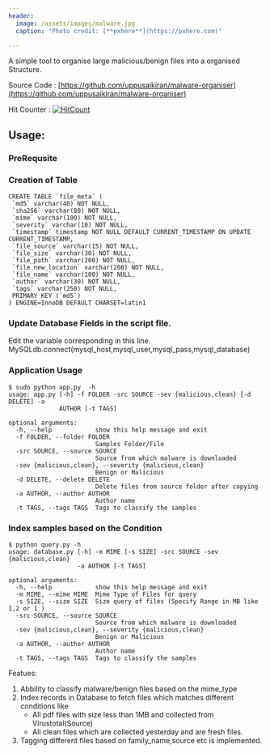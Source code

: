 ```yaml
---
header:
  image: /assets/images/malware.jpg
  caption: "Photo credit: [**pxhere**](https://pxhere.com)"

---
```


A simple tool to organise large malicious/benign files into a organised Structure.

Source Code : [https://github.com/uppusaikiran/malware-organiser](https://github.com/uppusaikiran/malware-organiser)

Hit Counter : [![HitCount](http://hits.dwyl.io/uppusaikiran/malware-organiser.svg)](http://hits.dwyl.io/uppusaikiran/malware-organiser)


## Usage:

### PreRequsite

### Creation of Table

```
CREATE TABLE `file_meta` (
 `md5` varchar(40) NOT NULL,
 `sha256` varchar(80) NOT NULL,
 `mime` varchar(100) NOT NULL,
 `severity` varchar(10) NOT NULL,
 `timestamp` timestamp NOT NULL DEFAULT CURRENT_TIMESTAMP ON UPDATE CURRENT_TIMESTAMP,
 `file_source` varchar(15) NOT NULL,
 `file_size` varchar(30) NOT NULL,
 `file_path` varchar(200) NOT NULL,
 `file_new_location` varchar(200) NOT NULL,
 `file_name` varchar(100) NOT NULL,
 `author` varchar(30) NOT NULL,
 `tags` varchar(250) NOT NULL,
 PRIMARY KEY (`md5`)
) ENGINE=InnoDB DEFAULT CHARSET=latin1
```
### Update Database Fields in the script file.

Edit the variable corresponding in this line.
MySQLdb.connect(mysql_host,mysql_user,mysql_pass,mysql_database)


### Application Usage

```
$ sudo python app.py  -h
usage: app.py [-h] -f FOLDER -src SOURCE -sev {malicious,clean} [-d DELETE] -a
              AUTHOR [-t TAGS]

optional arguments:
  -h, --help            show this help message and exit
  -f FOLDER, --folder FOLDER
                        Samples Folder/File
  -src SOURCE, --source SOURCE
                        Source from which malware is downloaded
  -sev {malicious,clean}, --severity {malicious,clean}
                        Benign or Malicious
  -d DELETE, --delete DELETE
                        Delete files from source folder after copying
  -a AUTHOR, --author AUTHOR
                        Author name
  -t TAGS, --tags TAGS  Tags to classify the samples
```

### Index samples based on the Condition

```
$ python query.py -h
usage: database.py [-h] -m MIME [-s SIZE] -src SOURCE -sev {malicious,clean}
                   -a AUTHOR [-t TAGS]

optional arguments:
  -h, --help            show this help message and exit
  -m MIME, --mime MIME  Mime Type of Files for query
  -s SIZE, --size SIZE  Size query of files (Specify Range in MB like 1,2 or 1 )
  -src SOURCE, --source SOURCE
                        Source from which malware is downloaded
  -sev {malicious,clean}, --severity {malicious,clean}
                        Benign or Malicious
  -a AUTHOR, --author AUTHOR
                        Author name
  -t TAGS, --tags TAGS  Tags to classify the samples
```

Featues:

1. Abbility to classify malware/benign files based on the mime_type
2. Index records in Database to fetch files which matches different conditions like
    * All pdf files with size less than 1MB and collected from Virustotal(Source)
    * All clean files which are collected yesterday and are fresh files.
3. Tagging different files based on family_name,source etc is implemented.
